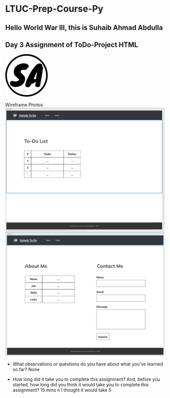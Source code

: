 # LTUC-Prep-Course-Py

## Hello World War III, this is Suhaib Ahmad Abdulla

## Day 3 Assignment of ToDo-Project HTML

![Suhaib To-Do](assets/logoCopy.png)

Wireframe Photos
![Home](assets/home.jpg)
![About](assets/about.jpg)

- What observations or questions do you have about what you’ve learned so far?
    None

- How long did it take you to complete this assignment? And, before you started, how long did you think it would take you to complete this assignment?
    15 mins n I thought it would take 5
